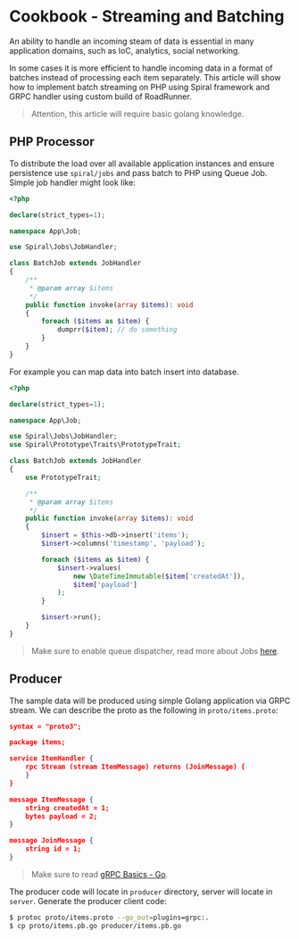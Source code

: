 # Cookbook - Streaming and Batching
An ability to handle an incoming steam of data is essential in many application domains, such as IoC, analytics, social 
networking.

In some cases it is more efficient to handle incoming data in a format of batches instead of processing each item separately.
This article will show how to implement batch streaming on PHP using Spiral framework and GRPC handler using custom build
of RoadRunner.

> Attention, this article will require basic golang knowledge.

## PHP Processor
To distribute the load over all available application instances and ensure persistence use `spiral/jobs` and pass batch
to PHP using Queue Job. Simple job handler might look like:

```php
<?php

declare(strict_types=1);

namespace App\Job;

use Spiral\Jobs\JobHandler;

class BatchJob extends JobHandler
{
    /**
     * @param array $items
     */
    public function invoke(array $items): void
    {
        foreach ($items as $item) {
            dumprr($item); // do something
        }
    }
}
```

For example you can map data into batch insert into database.

```php
<?php

declare(strict_types=1);

namespace App\Job;

use Spiral\Jobs\JobHandler;
use Spiral\Prototype\Traits\PrototypeTrait;

class BatchJob extends JobHandler
{
    use PrototypeTrait;

    /**
     * @param array $items
     */
    public function invoke(array $items): void
    {
        $insert = $this->db->insert('items');
        $insert->columns('timestamp', 'payload');

        foreach ($items as $item) {
            $insert->values(
                new \DateTimeImmutable($item['createdAt']),
                $item['payload']
            );
        }

        $insert->run();
    }
}
```

> Make sure to enable queue dispatcher, read more about Jobs [here](/queue/configuration.md).

## Producer
The sample data will be produced using simple Golang application via GRPC stream. We can describe the proto as the following
in `proto/items.proto`:

```json
syntax = "proto3";

package items;

service ItemHandler {
    rpc Stream (stream ItemMessage) returns (JoinMessage) {
    }
}

message ItemMessage {
    string createdAt = 1;
    bytes payload = 2;
}

message JoinMessage {
    string id = 1;
}
```

> Make sure to read [gRPC Basics - Go](https://grpc.io/docs/tutorials/basic/go/). 

The producer code will locate in `producer` directory, server will locate in `server`. Generate the producer client code:

```bash
$ protoc proto/items.proto --go_out=plugins=grpc:.
$ cp proto/items.pb.go producer/items.pb.go

```
